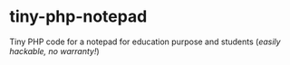 # tiny-php-notepad
Tiny PHP code for a notepad for education purpose and students (*easily hackable, no warranty!*)
